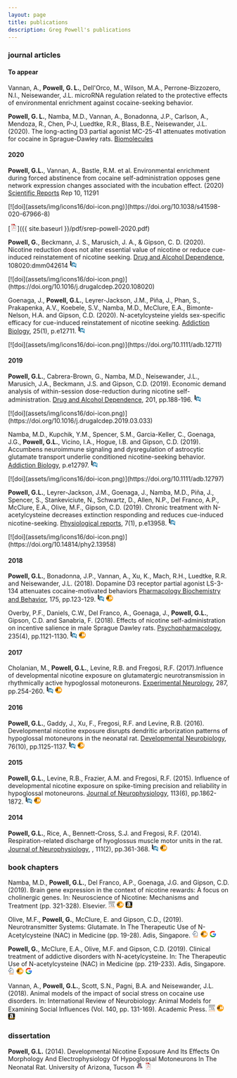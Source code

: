 ```yaml
---
layout: page
title: publications
description: Greg Powell's publications
---
```


### <a name="articles"></a>journal articles

#### To appear

Vannan, A., **Powell, G. L.**, Dell'Orco, M., Wilson, M.A., Perrone-Bizzozero, N.I., Neisewander, J.L.
microRNA regulation related to the protective effects of environmental enrichment against cocaine-seeking behavior.

**Powell, G. L.**, Namba, M.D., Vannan, A., Bonadonna, J.P., Carlson, A., Mendoza, R., Chen, P-J, Luedtke, R.R.,
Blass, B.E., Neisewander, J.L. (2020). The long-acting D3 partial agonist MC-25-41 attenuates motivation for cocaine in Sprague-Dawley rats.
[Biomolecules](https://www.mdpi.com/journal/biomolecules)

#### 2020

**Powell, G.L.**, Vannan, A., Bastle, R.M. et al. 
Environmental enrichment during forced abstinence from cocaine self-administration opposes gene network expression
changes associated with the incubation effect. (2020) [Scientific Reports](https://www.nature.com/srep) Rep 10, 11291
<!-- [![PubMed](assets/img/icons16/pubmed-icon.png)]
 -->[![doi](assets/img/icons16/doi-icon.png)](https://doi.org/10.1038/s41598-020-67966-8)
[![pdf](assets/img/icons16/pdf-icon.png)]({{ site.baseurl }}/pdf/srep-powell-2020.pdf)

**Powell, G.**, Beckmann, J. S., Marusich, J. A., & Gipson, C. D. (2020). 
Nicotine reduction does not alter essential value of nicotine
or reduce cue-induced reinstatement of nicotine seeking.
[Drug and Alcohol Dependence](https://www.sciencedirect.com/journal/drug-and-alcohol-dependence), 108020:dmm042614
[![PubMed](assets/img/icons16/pubmed-icon.png)](https://pubmed.ncbi.nlm.nih.gov/32362438/)
<!-- [![pdf](assets/img/icons16/pdf-icon.png)]()
 -->[![doi](assets/img/icons16/doi-icon.png)](https://doi.org/10.1016/j.drugalcdep.2020.108020)
 
Goenaga, J., **Powell, G.L.**, Leyrer-Jackson, J.M., Piña, J., Phan, S., Prakapenka, A.V., Koebele, S.V.,
Namba, M.D., McClure, E.A., Bimonte-Nelson, H.A. and Gipson, C.D. (2020). 
N-acetylcysteine yields sex-specific efficacy for cue-induced reinstatement of nicotine seeking.
[Addiction Biology](https://onlinelibrary.wiley.com/journal/13691600), 25(1), p.e12711.
[![PubMed](assets/img/icons16/pubmed-icon.png)](https://pubmed.ncbi.nlm.nih.gov/30734439/)
<!-- [![pdf](assets/img/icons16/pdf-icon.png)]()
 -->[![doi](assets/img/icons16/doi-icon.png)](https://doi.org/10.1111/adb.12711)
 
#### 2019

**Powell, G.L.**, Cabrera-Brown, G., Namba, M.D., Neisewander, J.L., Marusich, J.A.,
Beckmann, J.S. and Gipson, C.D. (2019). Economic demand analysis of within-session dose-reduction
during nicotine self-administration.
[Drug and Alcohol Dependence](https://www.sciencedirect.com/journal/drug-and-alcohol-dependence), 201, pp.188-196.
[![PubMed](assets/img/icons16/pubmed-icon.png)](https://pubmed.ncbi.nlm.nih.gov/31238241/)
<!-- [![pdf](assets/img/icons16/pdf-icon.png)]()
 -->[![doi](assets/img/icons16/doi-icon.png)](https://doi.org/10.1016/j.drugalcdep.2019.03.033)
 
Namba, M.D., Kupchik, Y.M., Spencer, S.M., Garcia-Keller, C., Goenaga, J.G., **Powell, G.L.**,
Vicino, I.A., Hogue, I.B. and Gipson, C.D. (2019). Accumbens neuroimmune signaling and dysregulation
of astrocytic glutamate transport underlie conditioned nicotine-seeking behavior.
[Addiction Biology](https://onlinelibrary.wiley.com/journal/13691600), p.e12797.
[![PubMed](assets/img/icons16/pubmed-icon.png)](https://pubmed.ncbi.nlm.nih.gov/31330570/)
<!-- [![pdf](assets/img/icons16/pdf-icon.png)]()
 -->[![doi](assets/img/icons16/doi-icon.png)](https://doi.org/10.1111/adb.12797)
 
**Powell, G.L.**, Leyrer-Jackson, J.M., Goenaga, J., Namba, M.D., Piña, J., Spencer, S.,
Stankeviciute, N., Schwartz, D., Allen, N.P., Del Franco, A.P., McClure, E.A., Olive, M.F.,
Gipson, C.D. (2019). Chronic treatment with N-acetylcysteine decreases extinction responding
and reduces cue-induced nicotine-seeking. [Physiological reports](https://physoc.onlinelibrary.wiley.com/journal/2051817x), 7(1), p.e13958.
[![PubMed](assets/img/icons16/pubmed-icon.png)](https://pubmed.ncbi.nlm.nih.gov/30632301)
<!-- [![pdf](assets/img/icons16/pdf-icon.png)]()
 -->[![doi](assets/img/icons16/doi-icon.png)](https://doi.org/10.14814/phy2.13958)
 
#### 2018

**Powell, G.L.**, Bonadonna, J.P., Vannan, A., Xu, K., Mach, R.H., Luedtke, R.R. and Neisewander, J.L. (2018).
Dopamine D3 receptor partial agonist LS-3-134 attenuates cocaine-motivated behaviors
[Pharmacology Biochemistry and Behavior](https://www.journals.elsevier.com/pharmacology-biochemistry-and-behavior), 175, pp.123-129.
[![PubMed](assets/img/icons16/pubmed-icon.png)](https://pubmed.ncbi.nlm.nih.gov/30308214/)
[![doi](assets/img/icons16/doi-icon.png)](https://doi.org/10.1016/j.pbb.2018.10.002)

Overby, P.F., Daniels, C.W., Del Franco, A., Goenaga, J., **Powell, G.L.**, Gipson, C.D.
and Sanabria, F. (2018). Effects of nicotine self-administration on incentive salience in
male Sprague Dawley rats. [Psychopharmacology](https://journals.sagepub.com/home/jop), 235(4), pp.1121-1130.
[![PubMed](assets/img/icons16/pubmed-icon.png)](https://pubmed.ncbi.nlm.nih.gov/29374305/)
[![doi](assets/img/icons16/doi-icon.png)](https://doi.org/10.1007/s00213-018-4829-4)

#### 2017

Cholanian, M., **Powell, G.L.**, Levine, R.B. and Fregosi, R.F. (2017).Influence of developmental nicotine
exposure on glutamatergic neurotransmission in rhythmically active hypoglossal motoneurons.
[Experimental Neurology](https://www.journals.elsevier.com/experimental-neurology), 287, pp.254-260.
[![PubMed](assets/img/icons16/pubmed-icon.png)](https://pubmed.ncbi.nlm.nih.gov/27477858/)
[![doi](assets/img/icons16/doi-icon.png)](https://doi.org/10.1016/j.expneurol.2016.07.023)

#### 2016

**Powell, G.L.**, Gaddy, J., Xu, F., Fregosi, R.F. and Levine, R.B. (2016). Developmental nicotine exposure
disrupts dendritic arborization patterns of hypoglossal motoneurons in the neonatal rat.
[Developmental Neurobiology](https://onlinelibrary.wiley.com/journal/1932846x), 76(10), pp.1125-1137.
[![PubMed](assets/img/icons16/pubmed-icon.png)](https://pubmed.ncbi.nlm.nih.gov/26818139/)
[![doi](assets/img/icons16/doi-icon.png)](https://doi.org/10.1002/dneu.22379)

#### 2015

**Powell, G.L.**, Levine, R.B., Frazier, A.M. and Fregosi, R.F. (2015). Influence of developmental nicotine
exposure on spike-timing precision and reliability in hypoglossal motoneurons.
[Journal of Neurophysiology](https://journals.physiology.org/journal/jn), 113(6), pp.1862-1872.
[![PubMed](assets/img/icons16/pubmed-icon.png)](https://pubmed.ncbi.nlm.nih.gov/25552642/)
[![doi](assets/img/icons16/doi-icon.png)](https://doi.org/10.1152/jn.00838.2014)

#### 2014

**Powell, G.L.**, Rice, A., Bennett-Cross, S.J. and Fregosi, R.F. (2014). Respiration-related discharge
of hyoglossus muscle motor units in the rat. [Journal of Neurophysiology](https://journals.physiology.org/journal/jn), , 111(2), pp.361-368.
[![PubMed](assets/img/icons16/pubmed-icon.png)](https://pubmed.ncbi.nlm.nih.gov/24133219/)
[![doi](assets/img/icons16/doi-icon.png)](https://doi.org/10.1152/jn.00670.2013)
 
### <a name="chapters"></a> book chapters
 
Namba, M.D., **Powell, G.L.**, Del Franco, A.P., Goenaga, J.G. and Gipson, C.D. (2019). 
Brain gene expression in the context of nicotine rewards: A focus on cholinergic genes.
In: Neuroscience of Nicotine: Mechanisms and Treatment (pp. 321-328). Elsevier.
[![Elsevier](assets/img/icons16/elsevier-icon.png)](https://www.sciencedirect.com/book/9780128130353/neuroscience-of-nicotine)
[![doi](assets/img/icons16/doi-icon.png)](https://doi.org/10.1016/B978-0-12-813035-3.00040-X)
[![Amazon](assets/img/icons16/amazon-icon.png)](https://www.amazon.com/Neuroscience-Nicotine-Mechanisms-Victor-Preedy/dp/0128130350)

Olive, M.F., **Powell, G.**, McClure, E. and Gipson, C.D., (2019). Neurotransmitter Systems: Glutamate.
In The Therapeutic Use of N-Acetylcysteine (NAC) in Medicine (pp. 19-28). Adis, Singapore.
[![Springer](assets/img/icons16/springer-icon.png)](https://link.springer.com/chapter/10.1007/978-981-10-5311-5)
[![doi](assets/img/icons16/doi-icon.png)](https://doi.org/10.1007/978-981-10-5311-5_2)
[![Google Books](assets/img/icons16/google-icon.png)](https://www.google.com/books/edition/_/YXhvDwAAQBAJ?hl=en&gbpv=0&kptab=overview)

**Powell, G.**, McClure, E.A., Olive, M.F. and Gipson, C.D. (2019).
Clinical treatment of addictive disorders with N-acetylcysteine.
In: The Therapeutic Use of N-acetylcysteine (NAC) in Medicine (pp. 219-233). Adis, Singapore.
[![Springer](assets/img/icons16/springer-icon.png)](https://link.springer.com/chapter/10.1007/978-981-10-5311-5)
[![doi](assets/img/icons16/doi-icon.png)](https://doi.org/10.1007/978-981-10-5311-5_13)
[![Google Books](assets/img/icons16/google-icon.png)](https://www.google.com/books/edition/_/YXhvDwAAQBAJ?hl=en&gbpv=0&kptab=overview)

Vannan, A., **Powell, G.L.**, Scott, S.N., Pagni, B.A. and Neisewander, J.L. (2018).
Animal models of the impact of social stress on cocaine use disorders.
In: International Review of Neurobiology: Animal Models for Examining Social Influences
(Vol. 140, pp. 131-169). Academic Press.
[![Elsevier](assets/img/icons16/elsevier-icon.png)](https://www.sciencedirect.com/bookseries/international-review-of-neurobiology/vol/140/suppl/C)
[![doi](assets/img/icons16/doi-icon.png)](https://doi.org/10.1016/bs.irn.2018.07.005)
[![Amazon](assets/img/icons16/amazon-icon.png)](https://www.amazon.com/Examining-Influences-Addiction-International-Neurobiology/dp/0128154691/ref=sr_1_2?dchild=1&keywords=animal+models+for+examining+social+influence&qid=1593535947&sr=8-2)

### <a name="thesis"></a>dissertation

**Powell, G.L.** (2014). Developmental Nicotine Exposure And Its Effects On Morphology And
Electrophysiology Of Hypoglossal Motoneurons In The Neonatal Rat.
University of Arizona, Tucson
[![Abstract](assets/img/icons16/arizona-icon.png)](https://repository.arizona.edu/handle/10150/337298)
[![pdf (2.432Mb)](assets/img/icons16/pdf-icon.png)](https://repository.arizona.edu/bitstream/handle/10150/337298/etd_13561_sip1_m.pdf?sequence=1&isAllowed=y)

